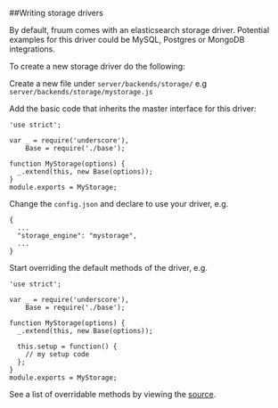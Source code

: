 
##Writing storage drivers

By default, fruum comes with an elasticsearch storage driver. Potential examples for this driver could be MySQL, Postgres or MongoDB integrations.

To create a new storage driver do the following:

Create a new file under ```server/backends/storage/``` e.g ```server/backends/storage/mystorage.js```

Add the basic code that inherits the master interface for this driver:

```
'use strict';

var _ = require('underscore'),
    Base = require('./base');

function MyStorage(options) {
  _.extend(this, new Base(options));
}
module.exports = MyStorage;
```

Change the ```config.json``` and declare to use your driver, e.g.

```
{
  ...
  "storage_engine": "mystorage",
  ...
}
```

Start overriding the default methods of the driver, e.g.

```
'use strict';

var _ = require('underscore'),
    Base = require('./base');

function MyStorage(options) {
  _.extend(this, new Base(options));

  this.setup = function() { 
    // my setup code
  };
}
module.exports = MyStorage;
```

See a list of overridable methods by viewing the [source](https://github.com/virtualcodewarrior/fruum/blob/master/server/backends/storage/base.js).

